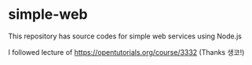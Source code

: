 # simple-web

This repository has source codes for simple web services using Node.js

I followed lecture of https://opentutorials.org/course/3332 (Thanks 생코!)


